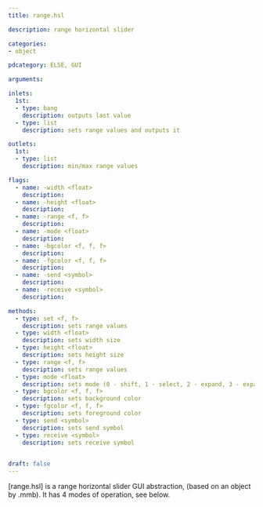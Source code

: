 ```yaml
---
title: range.hsl

description: range horizontal slider

categories:
- object

pdcategory: ELSE, GUI

arguments:

inlets:
  1st:
  - type: bang
    description: outputs last value
  - type: list
    description: sets range values and outputs it

outlets:
  1st:
  - type: list
    description: min/max range values

flags:
  - name: -width <float>
    description:
  - name: -height <float>
    description:
  - name: -range <f, f>
    description:
  - name: -mode <float>
    description:
  - name: -bgcolor <f, f, f>
    description:
  - name: -fgcolor <f, f, f>
    description:
  - name: -send <symbol>
    description:
  - name: -receive <symbol>
    description:

methods:
  - type: set <f, f>
    description: sets range values
  - type: width <float>
    description: sets width size
  - type: height <float>
    description: sets height size
  - type: range <f, f>
    description: sets range values
  - type: mode <float>
    description: sets mode (0 - shift, 1 - select, 2 - expand, 3 - expand)
  - type: bgcolor <f, f, f>
    description: sets background color
  - type: fgcolor <f, f, f>
    description: sets foreground color
  - type: send <symbol>
    description: sets send symbol
  - type: receive <symbol>
    description: sets receive symbol
  

draft: false
---
```


[range.hsl] is a range horizontal slider GUI abstraction, (based on an object by .mmb). It has 4 modes of operation, see below.
